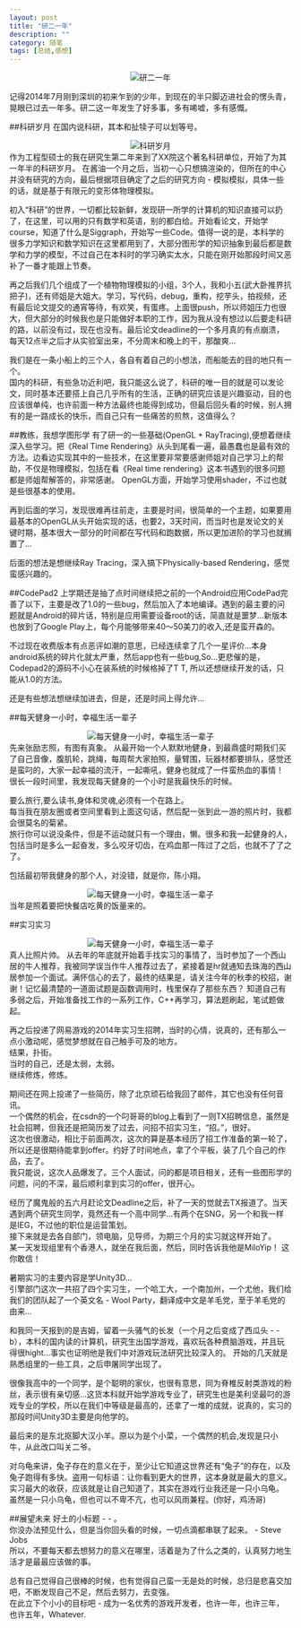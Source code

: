 ```yaml
---
layout: post
title: "研二一年"
description: ""
category: 随笔
tags: [总结,感想]
---
```

<center><img src="/assets/post_images/201409/1.jpg" alt="研二一年"></center>

记得2014年7月刚到深圳的初来乍到的少年，到现在的半只脚迈进社会的愣头青，晃眼已过去一年多。研二这一年发生了好多事，多有唏嘘，多有感慨。

##科研岁月
在国内说科研，其本和扯犊子可以划等号。
<center><img src="/assets/post_images/201409/5.jpg" alt="科研岁月"></center>
作为工程型硕士的我在研究生第二年来到了XX院这个著名科研单位，开始了为其一年半的科研岁月。
在酱油一个月之后，当初一心只想搞渲染的，但所在的中心并没有研究的方向，最后根据项目确定了之后的研究方向 - 模拟模拟，具体一些的话，就是基于有限元的变形体物理模拟。  

初入“科研”的世界，一切都比较新鲜，发现研一所学的计算机的知识直接可以扔了，在这里，可以用的只有数学和英语，别的都白给。开始看论文，开始学course，知道了什么是Siggraph，开始写一些Code。值得一说的是，本科学的很多力学知识和数学知识在这里都用到了，大部分图形学的知识抽象到最后都是数学和力学的模型，不过自己在本科时的学习确实太水，只能在刚开始那段时间又恶补了一番才能跟上节奏。  

再之后我们几个组成了一个植物物理模拟的小组，3个人，我和小五(武大卧推界抗把子)，还有师姐是大姐大。学习，写代码，debug，重构，挖芋头，拍视频，还有最后论文提交的通宵等待，有欢笑，有蛋疼。上面很push，所以师姐压力也很大，但大部分的时候我也是只能做好本职的工作，因为我从没有想过以后要走科研的路，以前没有过，现在也没有。最后论文deadline的一个多月真的有点崩溃，每天12点半之后才从实验室出来，不分周末和晚上的干，那酸爽...
<!--more-->  

我们是在一条小船上的三个人，各自有着自己的小想法，而船能去的目的地只有一个。  
国内的科研，有些急功近利吧，我只能这么说了，科研的唯一目的就是可以发论文，同时基本还要搭上自己几乎所有的生活，正确的研究应该是兴趣驱动，目的也应该很单纯，也许前面一种方法最终也能得到成功，但最后回头看的时候，别人拥有的是一路成长的快乐，而自己只有一些痛苦的煎熬，这值得么？


##教练，我想学图形学
有了研一的一些基础(OpenGL + RayTracing),便想着继续深入些学习。把《Real Time Rendering》从头到尾看一遍，最愚蠢也是最有效的方法。边看边实现其中的一些技术，在这里要非常要感谢师姐对自己学习上的帮助，不仅是物理模拟，包括在看《Real time rendering》这本书遇到的很多问题都是师姐帮解答的，非常感谢。
OpenGL方面，开始学习使用shader，不过也就是些很基本的使用。  

再到后面的学习，发现很难再往前走，主要是时间，很简单的一个主题，如果要用最基本的OpenGL从头开始实现的话，也要2，3天时间，而当时也是发论文的关键时期，基本很大一部分的时间都在写代码和跑数据，所以更加进阶的学习也就搁置了...  

后面的想法是想继续Ray Tracing，深入搞下Physically-based Rendering，感觉蛮感兴趣的。

##CodePad2
上学期还是抽了点时间继续把之前的一个Android应用CodePad完善了以下，主要是改了1.0的一些bug，然后加入了本地编译。遇到的最主要的问题就是Android的碎片话，特别是应用需要设备root的话，简直就是噩梦...新版本也放到了Google Play上，每个月能够带来40～50美刀的收入,还是蛮开森的。  

不过现在收费版本有点恶评如潮的意思，已经连续拿了几个一星评价...本身android系统的碎片化就太严重，然后app也有一些bug,So...更悲催的是，Codepad2的源码不小心在装系统的时候格掉了T T, 所以还想继续开发的话，只能从1.0的方法。  

还是有些想法想继续加进去，但是，还是时间上得允许...

##每天健身一小时，幸福生活一辈子
<center><img src="/assets/post_images/201409/2.jpg" alt="每天健身一小时，幸福生活一辈子"></center>
先来张励志照，有图有真象。  
从最开始一个人默默地健身，到最鼎盛时期我们买了自己音像，腹肌轮，跳绳，每周帮大家拍照，量臂围，玩器材都要排队，感觉还是蛮叼的，大家一起幸福的流汗，一起嘶吼，健身也就成了一件蛮热血的事情！  
很长一段时间里，我发现每天健身的一个小时是我最快乐的时候。  

要么旅行,要么读书,身体和灵魂,必须有一个在路上。  
每当我在朋友圈或者空间里看到上面这句话，然后配一张到此一游的照片时，我都会很莫名的菊紧。  
旅行你可以说没条件，但是不运动就只有一个理由，懒。很多和我一起健身的人，包括当时是多么一起奋发，多么咬牙切齿，在鸡血那一阵过了之后，也就不了了之了。  

包括最初带我健身的那个人，对没错，就是你，陈小翔。
<center><img src="/assets/post_images/201409/4.jpg" alt="每天健身一小时，幸福生活一辈子"></center>
当年是照着要把快餐店吃黄的饭量来的。


##实习实习
<center><img src="/assets/post_images/201409/3.jpg" alt="每天健身一小时，幸福生活一辈子"></center>
真人比照片帅。   
从去年的年底就开始着手找实习的事情了，当时参加了一个西山居的牛人推荐，我被同学误当作牛人推荐过去了，紧接着是hr就通知去珠海的西山居参加一个面试。满怀信心的去了，最终的结果是，请关注今年的秋季的校招，谢谢！记忆最清楚的一道面试题是函数调用时，栈里保存了那些东西？  
知道自己有多弱之后，开始准备找工作的一系列工作，C++再学习，算法题刷起，笔试题做起。  

再之后投递了网易游戏的2014年实习生招聘，当时的心情，说真的，还有那么一点小激动呢，感觉梦想就在自己触手可及的地方。  
结果，扑街。   
当时的自己，还是太弱，太弱。  
继续修炼，修炼。  

期间还在网上投递了一些简历，除了北京顽石给我回了邮件，其它也没有任何音讯。  
一个偶然的机会，在csdn的一个叼哥哥的blog上看到了一则TX招聘信息，虽然是社会招聘，但我还是把简历发了过去，问招不招实习生，“招。”，很好。  
这次也很激动，相比于前面两次，这次的算是基本经历了招工作准备的第一轮了，所以还是很期待能拿到offer。约好了时间地点，拿了个平板，装了几个自己的作品，去了。  
我只能说，这次人品爆发了。三个人面试，问的都是项目相关，还有一些图形学的问题，问的不深，最后顺利拿到实习的offer，很开心。  

经历了魔鬼般的五六月赶论文Deadline之后，补了一天的觉就去TX报道了。当天遇到两个研究生同学，竟然还有一个高中同学...有两个在SNG，另一个和我一样是IEG，不过他的职位是运营策划。  
接下来就是去各自部门，领电脑，见导师，为期三个月的实习就这样开始了。  
某一天发现组里有个香港人，就坐在我后面，然后，同时告诉我他是MiloYip！ 这你敢信！  

暑期实习的主要内容是学Unity3D...  
引擎部门这次一共招了四个实习生，一个哈工大，一个南加州，一个尤他，我们给我们的团队起了一个英文名 - Wool Party，翻译成中文是羊毛党，至于羊毛党的由来...  

和我同一天报到的是吉姆，留着一头骚气的长发（一个月之后变成了西瓜头 - -b），本科的国内读的计算机，研究生出国学游戏，喜欢玩各种费脑游戏，并且玩得很hight...事实也证明他是我们中对游戏玩法研究比较深入的。
开始的几天就是熟悉组里的一些工具，之后申屠同学出现了。  

很像我高中的一个同学，是个聪明的家伙，也很有意思，同为脊椎反射类游戏的粉丝，表示很有亲切感...这货本科就开始学游戏专业了，研究生也是美利坚最叼的游戏专业的学校，所以在我们中等级是最高的，还拿了一堆的成就，说真的，实习的那段时间Unity3D主要是向他学的。  

最后来的是东北抠脚大汉小羊。原以为是个小菜，一个偶然的机会,发现是只小牛，从此改口叫关二爷。  

对乌龟来讲，兔子存在的意义在于，至少让它知道这世界还有“兔子”的存在，以及兔子跑得有多快。盗用一句标语：让你看到更大的世界，这本身就是最大的意义。实习最大的收获，应该就是让自己知道了，其实在游戏行业我还是一只小乌龟。  
虽然是一只小乌龟，但也可以不卑不亢，也可以风雨兼程。(你好，鸡汤哥)


##展望未来
好土的小标题 - - 。  
你没办法预见什么，但是当你回头看的时候，一切点滴都串联了起来。 - Steve Jobs  
所以，不要每天都去想努力的意义在哪里，活着是为了什么之类的，认真努力地生活才是最最应该做的事。  

总有自己觉得自己很棒的时候，也有觉得自己蛮一无是处的时候，总归是悲喜交加吧，不断发现自己不足，然后去努力，去变强。  
在此立下个小小的目标吧 - 成为一名优秀的游戏开发者，也许一年，也许三年，也许五年，Whatever.





